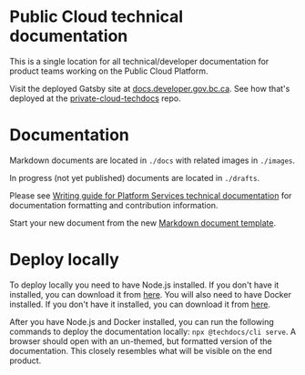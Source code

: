 # Public Cloud technical documentation
This is a single location for all technical/developer documentation for product teams working on the Public Cloud Platform.

Visit the deployed Gatsby site at [docs.developer.gov.bc.ca](https://docs.developer.gov.bc.ca/). See how that's deployed at the [private-cloud-techdocs](https://github.com/bcgov/private-cloud-techdocs) repo.

# Documentation
Markdown documents are located in `./docs` with related images in `./images`.

In progress (not yet published) documents are located in `./drafts`.

Please see [Writing guide for Platform Services technical documentation](https://github.com/bcgov/private-cloud-techdocs/blob/main/tech-docs-writing-guide.md) for documentation formatting and contribution information.

Start your new document from the new [Markdown document template](/new-markdown-document-template.md).

# Deploy locally
To deploy locally you need to have Node.js installed. If you don't have it installed, you can download it from [here](https://nodejs.org/en/download/). You will also need to have Docker installed. If you don't have it installed, you can download it from [here](https://www.docker.com/products/docker-desktop).

After you have Node.js and Docker installed, you can run the following commands to deploy the documentation locally: `npx @techdocs/cli serve`. A browser should open with an un-themed, but formatted version of the documentation. This closely resembles what will be visible on the end product.
